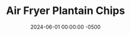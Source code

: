 ---
layout: post
title:  "Air Fryer Plantain Chips"
date:   2024-06-01 00:00:00 -0500
categories: 
- Recipes
- Finger Foods
permalink: /recipes/plantain0chips
image: /assets/Food/Finger Food/Plantain Chips/plantain-chips-cover.jpg
ing: plantainchips-ing
facts: plantainchips-facts
section1: 
start2: 
section2: 
start3: 
section3: 
start4: 
section4: 
start5: 
section5: 
Prep: 30
Rest: 
Cook: 90
Source1: https://www.allrecipes.com/recipe/270825/air-fryer-plantain-chips/
Source2:
whisk: https://s.samsungfood.com/5Bj2f 
tags: 
- plantains
- chips
- dip
- salsa
- hummus
- vegetable
- snack
Description: These plantain chips are healthy, crunchy, and great to dip in hummus (here I'm dipping in my <a href="creamy-pesto-hummus">Creamy Pesto Hummus</a>). They're the best replacement for standard chips while still feeling like the real deal (sorry sliced peppers and carrots, you're great too)
Instructions: 
- Cut the ends off the plantain, and peel with a knife. Thinly slice your plantain, and add to a medium bowl. Drizzle with oil, and season with garlic, onion, salt, and turmeric<br><Br>

- Lightly spray the basket with oil. Arrange in a single layer in your air fryer basket (you may need to fry in 2 batches). Lightly spray the tops with oil<br><br>

- Air fry at 400F for about 10 minutes, or until golden brown, but not burnt. Transfer to a wire rack to cool and crisp<br><br>
- <center><img src="/assets/Food/Finger Food/Plantain Chips/plantain-chips-3.jpg" alt="" class="instruction-image"></center><br><br>

- Note - Ideally, you want a green plantain, and to slice it on a mandoline.  An underripe plantain and very thin cuts will lead to plantain chips that get very crispy.  My plantain was on the yellow/brown end, and I cut them too thick with a knife.  Still delicious, but not very crispy
---